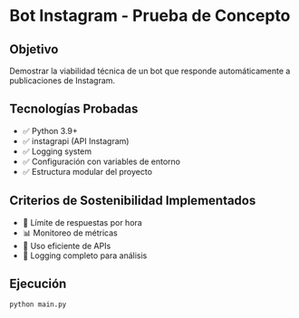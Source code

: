 # Bot Instagram - Prueba de Concepto

## Objetivo
Demostrar la viabilidad técnica de un bot que responde automáticamente a publicaciones de Instagram.

## Tecnologías Probadas
- ✅ Python 3.9+
- ✅ instagrapi (API Instagram)  
- ✅ Logging system
- ✅ Configuración con variables de entorno
- ✅ Estructura modular del proyecto

## Criterios de Sostenibilidad Implementados
- 🌱 Límite de respuestas por hora
- 📊 Monitoreo de métricas
- 🔄 Uso eficiente de APIs
- 📝 Logging completo para análisis

## Ejecución
```bash
python main.py